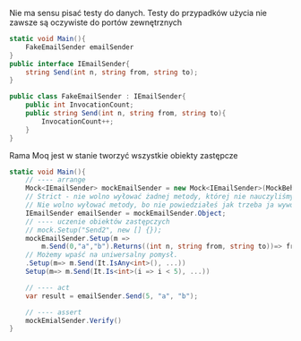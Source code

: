 Nie ma sensu pisać testy do danych.
Testy do przypadków użycia nie zawsze są oczywiste do portów zewnętrznych

```csharp
static void Main(){
    FakeEmailSender emailSender
}
public interface IEmailSender{
    string Send(int n, string from, string to);
}

public class FakeEmailSender : IEmailSender{
    public int InvocationCount;
    public string Send(int n, string from, string to){
        InvocationCount++;
    }
}
```

Rama Moq jest w stanie tworzyć wszystkie obiekty zastępcze
```csharp
static void Main(){
    // ---- arrange
    Mock<IEmailSender> mockEmailSender = new Mock<IEmailSender>(MockBehaviour.Strict);
    // Strict - nie wolno wyłować żadnej metody, której nie nauczyliśmy
    // Nie wolno wyłować metody, bo nie powiedziałeś jak trzeba ja wywoływać
    IEmailSender emailSender = mockEmailSender.Object;
    // ---- uczenie obiektów zastępczych
    // mock.Setup("Send2", new [] {});
    mockEmailSender.Setup(m => 
        m.Send(0,"a","b").Returns((int n, string from, string to))=> from + "5" + to);
    // Możemy wpaść na uniwersalny pomysł.
    .Setup(m=> m.Send(It.IsAny<int>(), ...))
    Setup(m=> m.Send(It.Is<int>(i => i < 5), ...))

    // ---- act
    var result = emailSender.Send(5, "a", "b");

    // ---- assert
    mockEmialSender.Verify()
}

```